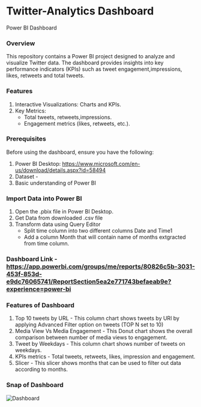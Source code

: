 # Twitter-Analytics Dashboard
Power BI Dashboard


### **Overview**

This repository contains a Power BI project designed to analyze and visualize Twitter data. The dashboard provides insights into key performance indicators (KPIs) such as tweet engagement,impressions, likes, retweets and total tweets.


### **Features**

1. Interactive Visualizations: Charts and KPIs.
2. Key Metrics:
   - Total tweets, retweets,impressions.
   - Engagement metrics (likes, retweets, etc.).


### **Prerequisites**

Before using the dashboard, ensure you have the following:
1. Power BI Desktop: https://www.microsoft.com/en-us/download/details.aspx?id=58494
2. Dataset -
3. Basic understanding of Power BI


### **Import Data into Power BI**

1. Open the .pbix file in Power BI Desktop.
2. Get Data from downloaded .csv file
3. Transform data using Query Editor
   - Split time column into two different columns Date and Time1
   - Add a column Month that will contain name of months extgracted from time column.

### **Dashboard Link** - https://app.powerbi.com/groups/me/reports/80826c5b-3031-453f-853d-e9dc76065741/ReportSection5ea2e771743befaeab9e?experience=power-bi

### **Features of Dashboard**
1. Top 10 tweets by URL - This column chart shows tweets by URl by applying Advanced Filter option on tweets (TOP N set to 10)
2. Media View Vs Media Engagement - This Donut chart shows the overall comparison between number of media views to engagement.
3. Tweet by Weekdays - This column chart shows number of tweets on weekdays.
4. KPIs metrics - Total tweets, retweets, likes, impression and engagement.
5. Slicer - This slicer shows months that can be used to filter out data according to months.
   
### **Snap of Dashboard**
![Dashboard](https://github.com/user-attachments/assets/de5bd116-bb8f-469d-8eb0-f963da8e2259)
